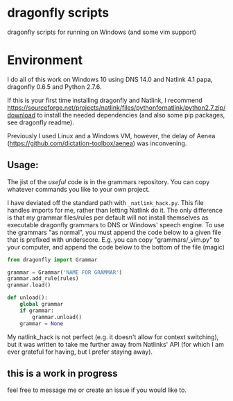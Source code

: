 # dragonfly scripts
dragonfly scripts for running on Windows (and some vim support)

# Environment
I do all of this work on Windows 10 using DNS 14.0 and Natlink 4.1 papa, dragonfly 0.6.5 and Python 2.7.6.    

If this is your first time installing dragonfly and Natlink, I recommend https://sourceforge.net/projects/natlink/files/pythonfornatlink/python2.7.zip/download
to install the needed dependencies (and also some pip packages, see dragonfly readme).  

Previously I used Linux and a Windows VM, however, the delay of Aenea (https://github.com/dictation-toolbox/aenea) was inconvening.

## Usage:
The jist of the _useful_ code is in the grammars repository.
You can copy whatever commands you like to your own project. 

I have deviated off the standard path with `_natlink_hack.py`. This file handles imports for me, rather than letting Natlink do it. 
The only difference is that my grammar files/rules per default will not install themselves as executable dragonfly grammars to DNS or Windows' speech engine.
 To use the grammars "as normal", you must append the code below to a given file that is prefixed with underscore.
 E.g. you can copy "grammars/_vim.py" to your computer, and append the code below to the bottom of the file (magic)
```python  
from dragonfly import Grammar

grammar = Grammar('NAME FOR GRAMMAR')
grammar.add_rule(rules)
grammar.load()

def unload():
    global grammar
    if grammar:
        grammar.unload()
    grammar = None
```

My natlink_hack is not perfect (e.g. it doesn't allow for context switching), but it was written to take me further away from Natlinks' API (for which I am ever grateful for having, but I prefer staying away).


## this is a work in progress	
feel free to message me or create an issue if you would like to.
